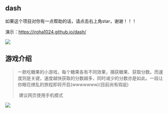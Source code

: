 ## dash

如果这个项目对你有一点帮助的话，请点击右上角star，谢谢！！！

演示：<https://iroha1024.github.io/dash/>

![](https://github.com/Iroha1024/gallery/blob/master/dash/QR%20code.png)

## 游戏介绍

> ​	一款吃糖果的小游戏，每个糖果各有不同效果，捕获糖果、获取分数。而速度则是关键，速度越快获取的分数越多，同时减少的分数亦是如此。一段让你眼花缭乱的旅程即将开启(wwwwwww)(目前尚有瑕疵)
>
> ​	建议网页使用手机模式

![](https://github.com/Iroha1024/gallery/blob/master/dash/preview.png)

